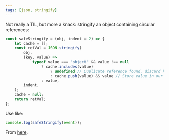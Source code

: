 ```yaml
---
tags: [json, stringify]
---
```


Not really a TIL, but more a knack: stringify an object containing circular references:

```js
const safeStringify = (obj, indent = 2) => {
	let cache = [];
	const retVal = JSON.stringify(
		obj,
		(key, value) =>
			typeof value === "object" && value !== null
				? cache.includes(value)
					? undefined // Duplicate reference found, discard key
					: cache.push(value) && value // Store value in our collection
				: value,
		indent,
	);
	cache = null;
	return retVal;
};
```

Use like:

```js
console.log(safeStringify(event));
```

From [here](https://stackoverflow.com/questions/11616630/how-can-i-print-a-circular-structure-in-a-json-like-format).
